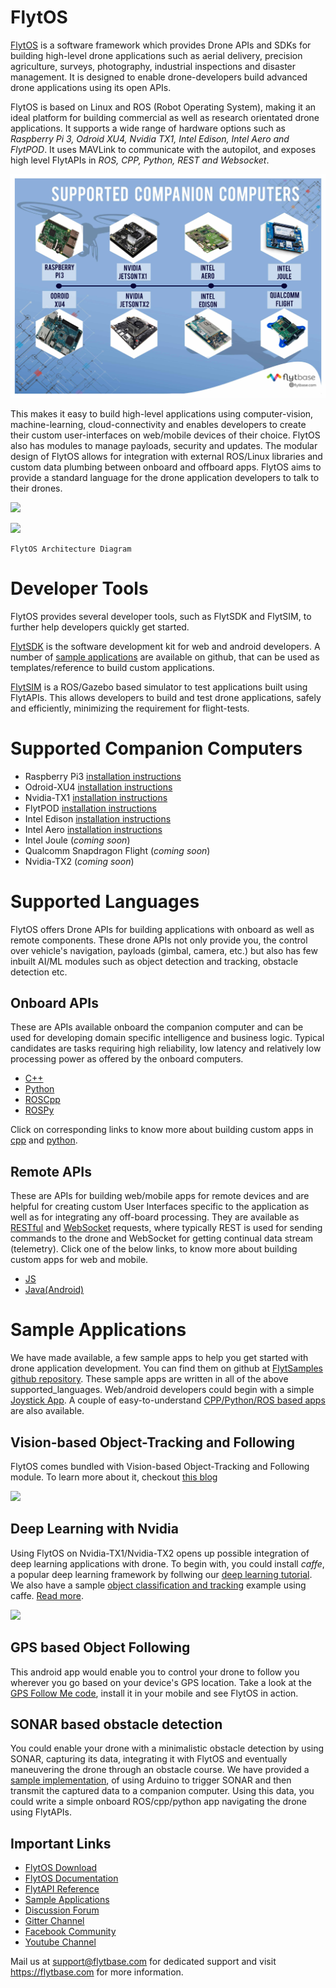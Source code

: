 # FlytOS 

[FlytOS](https://flytbase.com) is a software framework which provides Drone APIs and SDKs for building high-level 
drone applications such as aerial delivery, precision agriculture, surveys, photography, industrial inspections and disaster
management. It is designed to enable drone-developers build advanced drone applications using its open APIs.

FlytOS is based on Linux and ROS (Robot Operating System), making it an ideal platform for building commercial as well as 
research orientated drone applications. It supports a wide range of hardware options such as *Raspberry Pi 3, Odroid XU4, 
Nvidia TX1, Intel Edison, Intel Aero and FlytPOD*. It uses MAVLink to communicate with the autopilot, and exposes high level
FlytAPIs in *ROS, CPP, Python, REST and Websocket*.

![](../../assets/flytosccsupport.jpg)


This makes it easy to build high-level applications using computer-vision, machine-learning, cloud-connectivity and enables
developers to create their custom user-interfaces on web/mobile devices of their choice. FlytOS also has modules to manage 
payloads, security and updates. The modular design of FlytOS allows for integration with external ROS/Linux libraries and 
custom data plumbing between onboard and offboard apps. FlytOS aims to provide a standard language for the drone application
developers to talk to their drones.

[![](http://img.youtube.com/vi/CZFVWDN5Gcc/0.jpg)](http://www.youtube.com/watch?v=CZFVWDN5Gcc)


![](https://github.com/persie09/Devguide/blob/master/assets/FlytOSArch.png)
   
    FlytOS Architecture Diagram

Developer Tools
===============

FlytOS provides several developer tools, such as FlytSDK and FlytSIM, to further help developers quickly get started.

[FlytSDK](http://docs.flytbase.com/docs/FlytOS/Developers/BuildingCustomApps.html#remote-apps) is the software development 
kit for web and android developers. A number of [sample applications](https://github.com/flytbase/flytsamples) are 
available on github, that can be used as templates/reference to build custom applications.

[FlytSIM](http://docs.flytbase.com/docs/FlytOS/Developers/Flytsim.html) is a ROS/Gazebo based simulator to test applications
built using FlytAPIs. This allows developers to build and test drone applications, safely and efficiently, minimizing the 
requirement for flight-tests.

Supported Companion Computers
=============================

* Raspberry Pi3 [installation instructions](http://docs.flytbase.com/docs/FlytOS/GettingStarted/RaspiGuide.html)
* Odroid-XU4 [installation instructions](http://docs.flytbase.com/docs/FlytOS/GettingStarted/OdroidGuide.html)
* Nvidia-TX1 [installation instructions](http://docs.flytbase.com/docs/FlytOS/GettingStarted/TX1Guide.html)
* FlytPOD [installation instructions](http://docs.flytbase.com/docs/FlytOS/GettingStarted/FlytPODGuide.html)
* Intel Edison [installation instructions](http://docs.flytbase.com/docs/FlytOS/GettingStarted/EdisonGuide.html)
* Intel Aero [installation instructions](http://docs.flytbase.com/docs/FlytOS/GettingStarted/AeroGuide.html)
* Intel Joule (*coming soon*)
* Qualcomm Snapdragon Flight (*coming soon*)
* Nvidia-TX2 (*coming soon*)


Supported Languages
===================

FlytOS offers Drone APIs for building applications with onboard as well as remote components. These drone APIs not only
provide you, the control over vehicle's navigation, payloads (gimbal, camera, etc.) but also has few inbuilt AI/ML modules
such as object detection and tracking, obstacle detection etc.

Onboard APIs
------------

These are APIs available onboard the companion computer and can be used for developing domain specific intelligence and business logic. Typical candidates are tasks requiring high reliability, low latency and relatively low processing power as offered by the onboard computers.

* [C++](http://api.flytbase.com/?cpp#)
* [Python](http://api.flytbase.com/?python#)
* [ROSCpp](http://api.flytbase.com/?cpp--ros#introduction)
* [ROSPy](http://api.flytbase.com/?python--ros#introduction)

Click on corresponding links to know more about building custom apps in 
[cpp](http://docs.flytbase.com/docs/FlytOS/Developers/BuildingCustomApps/OnboardCPP.html#write-onboard-cpp) and
[python](http://docs.flytbase.com/docs/FlytOS/Developers/BuildingCustomApps/OnboardPython.html#write-onboard-python).

Remote APIs
-----------

These are APIs for building web/mobile apps for remote devices and are helpful for creating custom User Interfaces specific 
to the application as well as for integrating any off-board processing. They are available as [RESTful](http://api.flytbase.com/?javascript--REST#introduction) and 
[WebSocket](http://api.flytbase.com/?javascript--Websocket#introduction) requests, where typically REST is used for sending commands
to the drone and WebSocket for getting continual data stream (telemetry). Click one of the below links, to know more about
building custom apps for web and mobile.

* [JS](http://docs.flytbase.com/docs/FlytOS/Developers/BuildingCustomApps/RemoteWeb.html#write-remote-web)
* [Java(Android)](http://docs.flytbase.com/docs/FlytOS/Developers/BuildingCustomApps/RemoteMobile.html#write-remote-mobile)

Sample Applications
===================

We have made available, a few sample apps to help you get started with drone application development. You can find them on
github at [FlytSamples github repository](https://github.com/flytbase/flytsamples). These sample apps are written in all of
the above supported_languages. Web/android developers could begin with a simple 
[Joystick App](https://github.com/flytbase/flytsamples/tree/master/Mobile-Apps/Java-Apps/Joystick). A couple of 
easy-to-understand [CPP/Python/ROS based apps](https://github.com/flytbase/flytsamples/tree/master/CPP-Python-ROS-Apps) are also available.

Vision-based Object-Tracking and Following
------------------------------------------

FlytOS comes bundled with Vision-based Object-Tracking and Following module. To learn more about it, checkout 
[this blog](http://blogs.flytbase.com/computer-vision-for-drones-part-2/)

[![](http://img.youtube.com/vi/bom1VEcxwEA/0.jpg)](http://www.youtube.com/watch?v=bom1VEcxwEA)

Deep Learning with Nvidia
-------------------------

Using FlytOS on Nvidia-TX1/Nvidia-TX2 opens up possible integration of deep learning applications with drone. To begin with,
you could install *caffe*, a popular deep learning framework by follwing our [deep learning tutorial](https://goo.gl/HwNMuY).
We also have a sample [object classification and tracking](https://github.com/flytbase/flytos_tx1) example using caffe. [Read more](https://goo.gl/ZReoJ7).

[![](http://img.youtube.com/vi/wSFYOw4VIYY/0.jpg)](http://www.youtube.com/watch?v=wSFYOw4VIYY)


GPS based Object Following
--------------------------

This android app would enable you to control your drone to follow you wherever you go based on your device's GPS location. 
Take a look at the [GPS Follow Me code](https://github.com/flytbase/flytsamples/tree/master/Mobile-Apps/Java-Apps/Follow_me), 
install it in your mobile and see FlytOS in action.


SONAR based obstacle detection
------------------------------

You could enable your drone with a minimalistic obstacle detection by using SONAR, capturing its data, integrating it with 
FlytOS and eventually maneuvering the drone through an obstacle course. We have provided a [sample implementation](https://github.com/flytbase/flytsamples/tree/master/Sample-Projects/sonar_obstacle_sensor), 
of using Arduino to trigger SONAR and then transmit the captured data to a companion computer. Using this data, you could
write a simple onboard ROS/cpp/python app navigating the drone using FlytAPIs.



Important Links
---------------

* [FlytOS Download](https://my.flytbase.com/downloads)
* [FlytOS Documentation](http://docs.flytbase.com/docs/FlytOS/GettingStarted/FlytOSInstallationGuide.html)
* [FlytAPI Reference](http://api.flytbase.com)
* [Sample Applications](https://github.com/flytbase/flytsamples)
* [Discussion Forum](http://forums.flytbase.com)
* [Gitter Channel](https://gitter.im/FlytBASE/FlytOS)
* [Facebook Community](https://goo.gl/MWlexy)
* [Youtube Channel](https://goo.gl/DzfW1V)

Mail us at support@flytbase.com for dedicated support and visit https://flytbase.com for more information.
 
